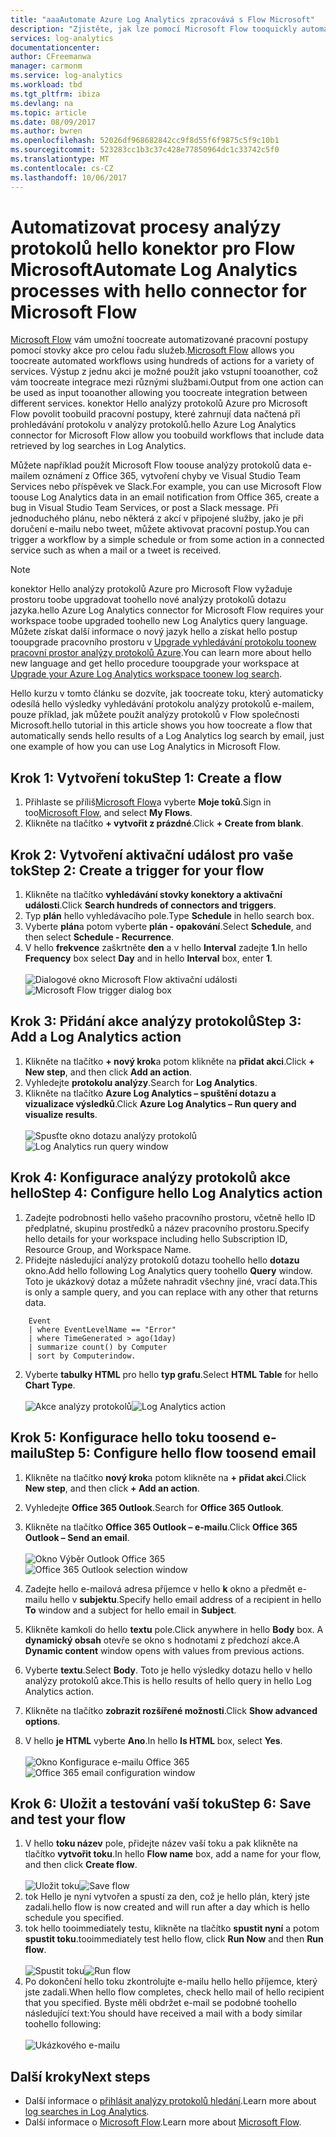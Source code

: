 ```yaml
---
title: "aaaAutomate Azure Log Analytics zpracovává s Flow Microsoft"
description: "Zjistěte, jak lze pomocí Microsoft Flow tooquickly automatizovat opakované procesy pomocí konektoru Azure Log Analytics hello."
services: log-analytics
documentationcenter: 
author: CFreemanwa
manager: carmonm
ms.service: log-analytics
ms.workload: tbd
ms.tgt_pltfrm: ibiza
ms.devlang: na
ms.topic: article
ms.date: 08/09/2017
ms.author: bwren
ms.openlocfilehash: 52026df968682842cc9f8d55f6f9875c5f9c10b1
ms.sourcegitcommit: 523283cc1b3c37c428e77850964dc1c33742c5f0
ms.translationtype: MT
ms.contentlocale: cs-CZ
ms.lasthandoff: 10/06/2017
---
```

# <a name="automate-log-analytics-processes-with-hello-connector-for-microsoft-flow"></a><span data-ttu-id="dda14-103">Automatizovat procesy analýzy protokolů hello konektor pro Flow Microsoft</span><span class="sxs-lookup"><span data-stu-id="dda14-103">Automate Log Analytics processes with hello connector for Microsoft Flow</span></span>
<span data-ttu-id="dda14-104">[Microsoft Flow](https://ms.flow.microsoft.com) vám umožní toocreate automatizované pracovní postupy pomocí stovky akce pro celou řadu služeb.</span><span class="sxs-lookup"><span data-stu-id="dda14-104">[Microsoft Flow](https://ms.flow.microsoft.com) allows you toocreate automated workflows using hundreds of actions for a variety of services.</span></span> <span data-ttu-id="dda14-105">Výstup z jednu akci je možné použít jako vstupní tooanother, což vám toocreate integrace mezi různými službami.</span><span class="sxs-lookup"><span data-stu-id="dda14-105">Output from one action can be used as input tooanother allowing you toocreate integration between different services.</span></span>  <span data-ttu-id="dda14-106">konektor Hello analýzy protokolů Azure pro Microsoft Flow povolit toobuild pracovní postupy, které zahrnují data načtená při prohledávání protokolu v analýzy protokolů.</span><span class="sxs-lookup"><span data-stu-id="dda14-106">hello Azure Log Analytics connector for Microsoft Flow allow you toobuild workflows that include data retrieved by log searches in Log Analytics.</span></span>

<span data-ttu-id="dda14-107">Můžete například použít Microsoft Flow toouse analýzy protokolů data e-mailem oznámení z Office 365, vytvoření chyby ve Visual Studio Team Services nebo příspěvek ve Slack.</span><span class="sxs-lookup"><span data-stu-id="dda14-107">For example, you can use Microsoft Flow toouse Log Analytics data in an email notification from Office 365, create a bug in Visual Studio Team Services, or post a Slack message.</span></span>  <span data-ttu-id="dda14-108">Při jednoduchého plánu, nebo některá z akcí v připojené služby, jako je při doručení e-mailu nebo tweet, můžete aktivovat pracovní postup.</span><span class="sxs-lookup"><span data-stu-id="dda14-108">You can trigger a workflow by a simple schedule or from some action in a connected service such as when a mail or a tweet is received.</span></span>  


> [!NOTE]
> <span data-ttu-id="dda14-109">konektor Hello analýzy protokolů Azure pro Microsoft Flow vyžaduje prostoru toobe upgradovat toohello nové analýzy protokolů dotazu jazyka.</span><span class="sxs-lookup"><span data-stu-id="dda14-109">hello Azure Log Analytics connector for Microsoft Flow requires your workspace toobe upgraded toohello new Log Analytics query language.</span></span> <span data-ttu-id="dda14-110">Můžete získat další informace o nový jazyk hello a získat hello postup tooupgrade pracovního prostoru v [Upgrade vyhledávání protokolu toonew pracovní prostor analýzy protokolů Azure](log-analytics-log-search-upgrade.md).</span><span class="sxs-lookup"><span data-stu-id="dda14-110">You can learn more about hello new language and get hello procedure tooupgrade your workspace at [Upgrade your Azure Log Analytics workspace toonew log search](log-analytics-log-search-upgrade.md).</span></span>  

<span data-ttu-id="dda14-111">Hello kurzu v tomto článku se dozvíte, jak toocreate toku, který automaticky odesílá hello výsledky vyhledávání protokolu analýzy protokolů e-mailem, pouze příklad, jak můžete použít analýzy protokolů v Flow společnosti Microsoft.</span><span class="sxs-lookup"><span data-stu-id="dda14-111">hello tutorial in this article shows you how toocreate a flow that automatically sends hello results of a Log Analytics log search by email, just one example of how you can use Log Analytics in Microsoft Flow.</span></span> 


## <a name="step-1-create-a-flow"></a><span data-ttu-id="dda14-112">Krok 1: Vytvoření toku</span><span class="sxs-lookup"><span data-stu-id="dda14-112">Step 1: Create a flow</span></span>
1. <span data-ttu-id="dda14-113">Přihlaste se příliš[Microsoft Flow](http://flow.microsoft.com)a vyberte **Moje toků**.</span><span class="sxs-lookup"><span data-stu-id="dda14-113">Sign in too[Microsoft Flow](http://flow.microsoft.com), and select **My Flows**.</span></span>
2. <span data-ttu-id="dda14-114">Klikněte na tlačítko **+ vytvořit z prázdné**.</span><span class="sxs-lookup"><span data-stu-id="dda14-114">Click **+ Create from blank**.</span></span>

## <a name="step-2-create-a-trigger-for-your-flow"></a><span data-ttu-id="dda14-115">Krok 2: Vytvoření aktivační událost pro vaše tok</span><span class="sxs-lookup"><span data-stu-id="dda14-115">Step 2: Create a trigger for your flow</span></span>
1. <span data-ttu-id="dda14-116">Klikněte na tlačítko **vyhledávání stovky konektory a aktivační události**.</span><span class="sxs-lookup"><span data-stu-id="dda14-116">Click **Search hundreds of connectors and triggers**.</span></span>
2. <span data-ttu-id="dda14-117">Typ **plán** hello vyhledávacího pole.</span><span class="sxs-lookup"><span data-stu-id="dda14-117">Type **Schedule** in hello search box.</span></span>
3. <span data-ttu-id="dda14-118">Vyberte **plán**a potom vyberte **plán - opakování**.</span><span class="sxs-lookup"><span data-stu-id="dda14-118">Select **Schedule**, and then select **Schedule - Recurrence**.</span></span>
4. <span data-ttu-id="dda14-119">V hello **frekvence** zaškrtněte **den** a v hello **Interval** zadejte **1**.</span><span class="sxs-lookup"><span data-stu-id="dda14-119">In hello **Frequency** box select **Day** and in hello **Interval** box, enter **1**.</span></span><br><br><span data-ttu-id="dda14-120">![Dialogové okno Microsoft Flow aktivační události](media/log-analytics-flow-tutorial/flow01.png)</span><span class="sxs-lookup"><span data-stu-id="dda14-120">![Microsoft Flow trigger dialog box](media/log-analytics-flow-tutorial/flow01.png)</span></span>


## <a name="step-3-add-a-log-analytics-action"></a><span data-ttu-id="dda14-121">Krok 3: Přidání akce analýzy protokolů</span><span class="sxs-lookup"><span data-stu-id="dda14-121">Step 3: Add a Log Analytics action</span></span>
1. <span data-ttu-id="dda14-122">Klikněte na tlačítko **+ nový krok**a potom klikněte na **přidat akci**.</span><span class="sxs-lookup"><span data-stu-id="dda14-122">Click **+ New step**, and then click **Add an action**.</span></span>
2. <span data-ttu-id="dda14-123">Vyhledejte **protokolu analýzy**.</span><span class="sxs-lookup"><span data-stu-id="dda14-123">Search for **Log Analytics**.</span></span>
3. <span data-ttu-id="dda14-124">Klikněte na tlačítko **Azure Log Analytics – spuštění dotazu a vizualizace výsledků**.</span><span class="sxs-lookup"><span data-stu-id="dda14-124">Click **Azure Log Analytics – Run query and visualize results**.</span></span><br><br><span data-ttu-id="dda14-125">![Spusťte okno dotazu analýzy protokolů](media/log-analytics-flow-tutorial/flow02.png)</span><span class="sxs-lookup"><span data-stu-id="dda14-125">![Log Analytics run query window](media/log-analytics-flow-tutorial/flow02.png)</span></span>

## <a name="step-4-configure-hello-log-analytics-action"></a><span data-ttu-id="dda14-126">Krok 4: Konfigurace analýzy protokolů akce hello</span><span class="sxs-lookup"><span data-stu-id="dda14-126">Step 4: Configure hello Log Analytics action</span></span>

1. <span data-ttu-id="dda14-127">Zadejte podrobnosti hello vašeho pracovního prostoru, včetně hello ID předplatné, skupinu prostředků a název pracovního prostoru.</span><span class="sxs-lookup"><span data-stu-id="dda14-127">Specify hello details for your workspace including hello Subscription ID, Resource Group, and Workspace Name.</span></span>
2. <span data-ttu-id="dda14-128">Přidejte následující analýzy protokolů dotazu toohello hello **dotazu** okno.</span><span class="sxs-lookup"><span data-stu-id="dda14-128">Add hello following Log Analytics query toohello **Query** window.</span></span>  <span data-ttu-id="dda14-129">Toto je ukázkový dotaz a můžete nahradit všechny jiné, vrací data.</span><span class="sxs-lookup"><span data-stu-id="dda14-129">This is only a sample query, and you can replace with any other that returns data.</span></span>
```
    Event
    | where EventLevelName == "Error" 
    | where TimeGenerated > ago(1day)
    | summarize count() by Computer
    | sort by Computerindow. 
```

2. <span data-ttu-id="dda14-130">Vyberte **tabulky HTML** pro hello **typ grafu**.</span><span class="sxs-lookup"><span data-stu-id="dda14-130">Select **HTML Table** for hello **Chart Type**.</span></span><br><br><span data-ttu-id="dda14-131">![Akce analýzy protokolů](media/log-analytics-flow-tutorial/flow03.png)</span><span class="sxs-lookup"><span data-stu-id="dda14-131">![Log Analytics action](media/log-analytics-flow-tutorial/flow03.png)</span></span>

## <a name="step-5-configure-hello-flow-toosend-email"></a><span data-ttu-id="dda14-132">Krok 5: Konfigurace hello toku toosend e-mailu</span><span class="sxs-lookup"><span data-stu-id="dda14-132">Step 5: Configure hello flow toosend email</span></span>

1. <span data-ttu-id="dda14-133">Klikněte na tlačítko **nový krok**a potom klikněte na **+ přidat akci**.</span><span class="sxs-lookup"><span data-stu-id="dda14-133">Click **New step**, and then click **+ Add an action**.</span></span>
2. <span data-ttu-id="dda14-134">Vyhledejte **Office 365 Outlook**.</span><span class="sxs-lookup"><span data-stu-id="dda14-134">Search for **Office 365 Outlook**.</span></span>
3. <span data-ttu-id="dda14-135">Klikněte na tlačítko **Office 365 Outlook – e-mailu**.</span><span class="sxs-lookup"><span data-stu-id="dda14-135">Click **Office 365 Outlook – Send an email**.</span></span><br><br><span data-ttu-id="dda14-136">![Okno Výběr Outlook Office 365](media/log-analytics-flow-tutorial/flow04.png)</span><span class="sxs-lookup"><span data-stu-id="dda14-136">![Office 365 Outlook selection window](media/log-analytics-flow-tutorial/flow04.png)</span></span>

4. <span data-ttu-id="dda14-137">Zadejte hello e-mailová adresa příjemce v hello **k** okno a předmět e-mailu hello v **subjektu**.</span><span class="sxs-lookup"><span data-stu-id="dda14-137">Specify hello email address of a recipient in hello **To** window and a subject for hello email in **Subject**.</span></span>
5. <span data-ttu-id="dda14-138">Klikněte kamkoli do hello **textu** pole.</span><span class="sxs-lookup"><span data-stu-id="dda14-138">Click anywhere in hello **Body** box.</span></span>  <span data-ttu-id="dda14-139">A **dynamický obsah** otevře se okno s hodnotami z předchozí akce.</span><span class="sxs-lookup"><span data-stu-id="dda14-139">A **Dynamic content** window opens with values from previous actions.</span></span>  
6. <span data-ttu-id="dda14-140">Vyberte **textu**.</span><span class="sxs-lookup"><span data-stu-id="dda14-140">Select **Body**.</span></span>  <span data-ttu-id="dda14-141">Toto je hello výsledky dotazu hello v hello analýzy protokolů akce.</span><span class="sxs-lookup"><span data-stu-id="dda14-141">This is hello results of hello query in hello Log Analytics action.</span></span>
6. <span data-ttu-id="dda14-142">Klikněte na tlačítko **zobrazit rozšířené možnosti**.</span><span class="sxs-lookup"><span data-stu-id="dda14-142">Click **Show advanced options**.</span></span>
7. <span data-ttu-id="dda14-143">V hello **je HTML** vyberte **Ano**.</span><span class="sxs-lookup"><span data-stu-id="dda14-143">In hello **Is HTML** box, select **Yes**.</span></span><br><br><span data-ttu-id="dda14-144">![Okno Konfigurace e-mailu Office 365](media/log-analytics-flow-tutorial/flow05.png)</span><span class="sxs-lookup"><span data-stu-id="dda14-144">![Office 365 email configuration window](media/log-analytics-flow-tutorial/flow05.png)</span></span>

## <a name="step-6-save-and-test-your-flow"></a><span data-ttu-id="dda14-145">Krok 6: Uložit a testování vaší toku</span><span class="sxs-lookup"><span data-stu-id="dda14-145">Step 6: Save and test your flow</span></span>
1. <span data-ttu-id="dda14-146">V hello **toku název** pole, přidejte název vaší toku a pak klikněte na tlačítko **vytvořit toku**.</span><span class="sxs-lookup"><span data-stu-id="dda14-146">In hello **Flow name** box, add a name for your flow, and then click **Create flow**.</span></span><br><br><span data-ttu-id="dda14-147">![Uložit toku](media/log-analytics-flow-tutorial/flow06.png)</span><span class="sxs-lookup"><span data-stu-id="dda14-147">![Save flow](media/log-analytics-flow-tutorial/flow06.png)</span></span>
2. <span data-ttu-id="dda14-148">tok Hello je nyní vytvořen a spustí za den, což je hello plán, který jste zadali.</span><span class="sxs-lookup"><span data-stu-id="dda14-148">hello flow is now created and will run after a day which is hello schedule you specified.</span></span> 
3. <span data-ttu-id="dda14-149">tok hello tooimmediately testu, klikněte na tlačítko **spustit nyní** a potom **spustit toku**.</span><span class="sxs-lookup"><span data-stu-id="dda14-149">tooimmediately test hello flow, click **Run Now** and then **Run flow**.</span></span><br><br><span data-ttu-id="dda14-150">![Spustit toku](media/log-analytics-flow-tutorial/flow07.png)</span><span class="sxs-lookup"><span data-stu-id="dda14-150">![Run flow](media/log-analytics-flow-tutorial/flow07.png)</span></span>
3. <span data-ttu-id="dda14-151">Po dokončení hello toku zkontrolujte e-mailu hello hello příjemce, který jste zadali.</span><span class="sxs-lookup"><span data-stu-id="dda14-151">When hello flow completes, check hello mail of hello recipient that you specified.</span></span>  <span data-ttu-id="dda14-152">Byste měli obdržet e-mail se podobné toohello následující text:</span><span class="sxs-lookup"><span data-stu-id="dda14-152">You should have received a mail with a body similar toohello following:</span></span><br><br>![Ukázkového e-mailu](media/log-analytics-flow-tutorial/flow08.png)


## <a name="next-steps"></a><span data-ttu-id="dda14-154">Další kroky</span><span class="sxs-lookup"><span data-stu-id="dda14-154">Next steps</span></span>

- <span data-ttu-id="dda14-155">Další informace o [přihlásit analýzy protokolů hledání](log-analytics-log-search-new.md).</span><span class="sxs-lookup"><span data-stu-id="dda14-155">Learn more about [log searches in Log Analytics](log-analytics-log-search-new.md).</span></span>
- <span data-ttu-id="dda14-156">Další informace o [Microsoft Flow](https://ms.flow.microsoft.com).</span><span class="sxs-lookup"><span data-stu-id="dda14-156">Learn more about [Microsoft Flow](https://ms.flow.microsoft.com).</span></span>



